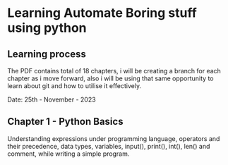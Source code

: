 # Learning Automate Boring stuff using python

## Learning process

The PDF contains total of 18 chapters, i will be creating a branch for each chapter as i move forward, also i will be using that same opportunity to learn about git and how to utilise it effectively.

Date: 25th - November - 2023

## Chapter 1 - Python Basics

Understanding expressions under programming language, operators and their precedence, data types, variables, input(), print(), int(), len() and comment, while writing a simple program.
